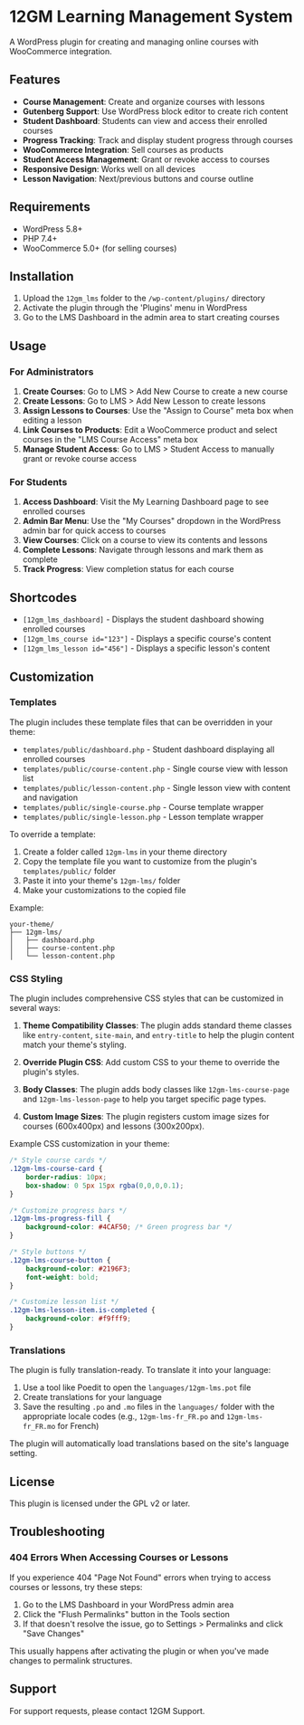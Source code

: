 # 12GM Learning Management System

A WordPress plugin for creating and managing online courses with WooCommerce integration.

## Features

- **Course Management**: Create and organize courses with lessons
- **Gutenberg Support**: Use WordPress block editor to create rich content
- **Student Dashboard**: Students can view and access their enrolled courses
- **Progress Tracking**: Track and display student progress through courses
- **WooCommerce Integration**: Sell courses as products
- **Student Access Management**: Grant or revoke access to courses
- **Responsive Design**: Works well on all devices
- **Lesson Navigation**: Next/previous buttons and course outline

## Requirements

- WordPress 5.8+
- PHP 7.4+
- WooCommerce 5.0+ (for selling courses)

## Installation

1. Upload the `12gm_lms` folder to the `/wp-content/plugins/` directory
2. Activate the plugin through the 'Plugins' menu in WordPress
3. Go to the LMS Dashboard in the admin area to start creating courses

## Usage

### For Administrators

1. **Create Courses**: Go to LMS > Add New Course to create a new course
2. **Create Lessons**: Go to LMS > Add New Lesson to create lessons
3. **Assign Lessons to Courses**: Use the "Assign to Course" meta box when editing a lesson
4. **Link Courses to Products**: Edit a WooCommerce product and select courses in the "LMS Course Access" meta box
5. **Manage Student Access**: Go to LMS > Student Access to manually grant or revoke course access

### For Students

1. **Access Dashboard**: Visit the My Learning Dashboard page to see enrolled courses
2. **Admin Bar Menu**: Use the "My Courses" dropdown in the WordPress admin bar for quick access to courses
3. **View Courses**: Click on a course to view its contents and lessons
4. **Complete Lessons**: Navigate through lessons and mark them as complete
5. **Track Progress**: View completion status for each course

## Shortcodes

- `[12gm_lms_dashboard]` - Displays the student dashboard showing enrolled courses
- `[12gm_lms_course id="123"]` - Displays a specific course's content
- `[12gm_lms_lesson id="456"]` - Displays a specific lesson's content

## Customization

### Templates

The plugin includes these template files that can be overridden in your theme:

- `templates/public/dashboard.php` - Student dashboard displaying all enrolled courses
- `templates/public/course-content.php` - Single course view with lesson list
- `templates/public/lesson-content.php` - Single lesson view with content and navigation
- `templates/public/single-course.php` - Course template wrapper
- `templates/public/single-lesson.php` - Lesson template wrapper

To override a template:

1. Create a folder called `12gm-lms` in your theme directory
2. Copy the template file you want to customize from the plugin's `templates/public/` folder
3. Paste it into your theme's `12gm-lms/` folder
4. Make your customizations to the copied file

Example:
```
your-theme/
├── 12gm-lms/
│   ├── dashboard.php
│   ├── course-content.php
│   └── lesson-content.php
```

### CSS Styling

The plugin includes comprehensive CSS styles that can be customized in several ways:

1. **Theme Compatibility Classes**: The plugin adds standard theme classes like `entry-content`, `site-main`, and `entry-title` to help the plugin content match your theme's styling.

2. **Override Plugin CSS**: Add custom CSS to your theme to override the plugin's styles.

3. **Body Classes**: The plugin adds body classes like `12gm-lms-course-page` and `12gm-lms-lesson-page` to help you target specific page types.

4. **Custom Image Sizes**: The plugin registers custom image sizes for courses (600x400px) and lessons (300x200px).

Example CSS customization in your theme:

```css
/* Style course cards */
.12gm-lms-course-card {
    border-radius: 10px;
    box-shadow: 0 5px 15px rgba(0,0,0,0.1);
}

/* Customize progress bars */
.12gm-lms-progress-fill {
    background-color: #4CAF50; /* Green progress bar */
}

/* Style buttons */
.12gm-lms-course-button {
    background-color: #2196F3;
    font-weight: bold;
}

/* Customize lesson list */
.12gm-lms-lesson-item.is-completed {
    background-color: #f9fff9;
}
```

### Translations

The plugin is fully translation-ready. To translate it into your language:

1. Use a tool like Poedit to open the `languages/12gm-lms.pot` file
2. Create translations for your language
3. Save the resulting `.po` and `.mo` files in the `languages/` folder with the appropriate locale codes (e.g., `12gm-lms-fr_FR.po` and `12gm-lms-fr_FR.mo` for French)

The plugin will automatically load translations based on the site's language setting.

## License

This plugin is licensed under the GPL v2 or later.

## Troubleshooting

### 404 Errors When Accessing Courses or Lessons
If you experience 404 "Page Not Found" errors when trying to access courses or lessons, try these steps:

1. Go to the LMS Dashboard in your WordPress admin area
2. Click the "Flush Permalinks" button in the Tools section
3. If that doesn't resolve the issue, go to Settings > Permalinks and click "Save Changes"

This usually happens after activating the plugin or when you've made changes to permalink structures.

## Support

For support requests, please contact 12GM Support.